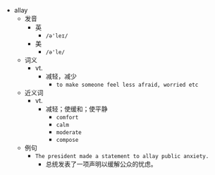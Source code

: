 - allay
  - 发音
    - 英
      - `/ə'leɪ/`
    - 美
      - `/ə'le/`
  - 词义
    - vt.
      - 减轻，减少
        - `to make someone feel less afraid, worried etc`
  - 近义词
    - vt.
      - 减轻；使缓和；使平静
        - `comfort`
        - `calm`
        - `moderate`
        - `compose`
  - 例句
    - `The president made a statement to allay public anxiety.`
      - 总统发表了一项声明以缓解公众的忧虑。

